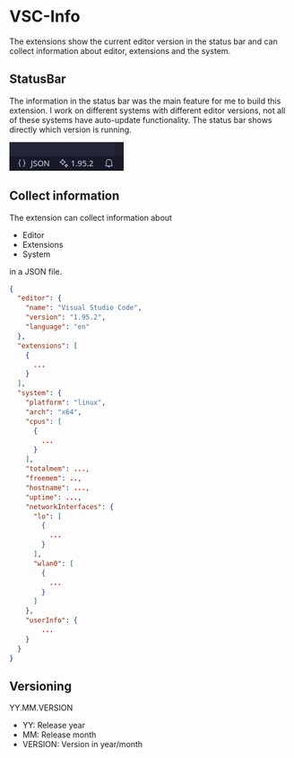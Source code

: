 # VSC-Info
The extensions show the current editor version in the status bar and can collect information about editor, extensions and the system.

## StatusBar
The information in the status bar was the main feature for me to build this extension. I work on different systems with different editor versions, not all of these systems have auto-update functionality. The status bar shows directly which version is running.

![StatusBar](images/StatusBar.png)

## Collect information
The extension can collect information about

- Editor
- Extensions
- System

in a JSON file.

```json
{
  "editor": {
    "name": "Visual Studio Code",
    "version": "1.95.2",
    "language": "en"
  },
  "extensions": [
    {
      ...
    }
  ],
  "system": {
    "platform": "linux",
    "arch": "x64",
    "cpus": [
      {
        ...
      }
    ],
    "totalmem": ...,
    "freemem": ..,
    "hostname": ...,
    "uptime": ...,
    "networkInterfaces": {
      "lo": [
        {
          ...
        }
      ],
      "wlan0": [
        {
          ...
        }
      ]
    },
    "userInfo": {
        ...
    }
  }
}
```

## Versioning
YY.MM.VERSION

- YY: Release year
- MM: Release month
- VERSION: Version in year/month